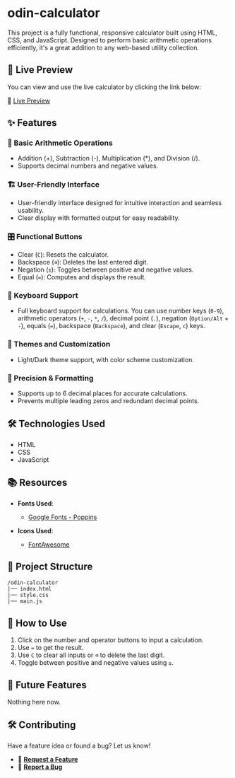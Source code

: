 # odin-calculator

This project is a fully functional, responsive calculator built using HTML, CSS, and JavaScript. Designed to perform basic arithmetic operations efficiently, it's a great addition to any web-based utility collection.

## 🚀 Live Preview

You can view and use the live calculator by clicking the link below:

🔗 [Live Preview](https://issakass.github.io/odin-calculator/)

## ✨ Features

### 🧮 Basic Arithmetic Operations

- Addition (+), Subtraction (-), Multiplication (\*), and Division (/).
- Supports decimal numbers and negative values.

### 🏗️ User-Friendly Interface

- User-friendly interface designed for intuitive interaction and seamless usability.
- Clear display with formatted output for easy readability.

### 🎛️ Functional Buttons

- Clear (`C`): Resets the calculator.
- Backspace (`⌫`): Deletes the last entered digit.
- Negation (`±`): Toggles between positive and negative values.
- Equal (`=`): Computes and displays the result.

### 🎹 Keyboard Support

- Full keyboard support for calculations. You can use number keys (`0-9`), arithmetic operators (`+`, `-`, `*`, `/`), decimal point (`.`), negation (`Option/Alt` + `-`), equals (`=`), backspace (`Backspace`), and clear (`Escape`, `c`) keys.

### 🎨 Themes and Customization

- Light/Dark theme support, with color scheme customization.

### 📐 Precision & Formatting

- Supports up to 6 decimal places for accurate calculations.
- Prevents multiple leading zeros and redundant decimal points.

## 🛠️ Technologies Used

- HTML
- CSS
- JavaScript

## 📚 Resources

- **Fonts Used**:

  - [Google Fonts - Poppins](https://fonts.google.com/specimen/Poppins)

- **Icons Used**:
  - [FontAwesome](https://fontawesome.com/)

## 📂 Project Structure

```
/odin-calculator
|── index.html
|── style.css
|── main.js
```

## 🚀 How to Use

1. Click on the number and operator buttons to input a calculation.
2. Use `=` to get the result.
3. Use `C` to clear all inputs or `⌫` to delete the last digit.
4. Toggle between positive and negative values using `±`.

## 🔮 Future Features

Nothing here now.

## 🛠️ Contributing

Have a feature idea or found a bug? Let us know!

- 📌 **[Request a Feature](https://github.com/issakass/odin-calculator/issues/new?assignees=&labels=enhancement&template=feature_request.md&title=)**
- 🐞 **[Report a Bug](https://github.com/issakass/odin-calculator/issues/new?assignees=&labels=bug&template=bug_report.md&title=)**
